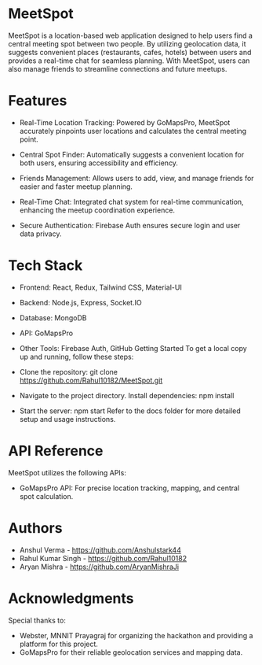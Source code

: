 # MeetSpot
MeetSpot is a location-based web application designed to help users find a central meeting spot between two people. By utilizing geolocation data, it suggests convenient places (restaurants, cafes, hotels) between users and provides a real-time chat for seamless planning. With MeetSpot, users can also manage friends to streamline connections and future meetups.

# Features
- Real-Time Location Tracking: Powered by GoMapsPro, MeetSpot accurately pinpoints user locations and calculates the central meeting point.

- Central Spot Finder: Automatically suggests a convenient location for both users, ensuring accessibility and efficiency.
- Friends Management: Allows users to add, view, and manage friends for easier and faster meetup planning.

- Real-Time Chat: Integrated chat system for real-time communication, enhancing the meetup coordination experience.
- Secure Authentication: Firebase Auth ensures secure login and user data privacy.

# Tech Stack
- Frontend: React, Redux, Tailwind CSS, Material-UI
- Backend: Node.js, Express, Socket.IO
- Database: MongoDB
- API: GoMapsPro
- Other Tools: Firebase Auth, GitHub
Getting Started
To get a local copy up and running, follow these steps:

- Clone the repository: git clone https://github.com/Rahul10182/MeetSpot.git
- Navigate to the project directory.
  Install dependencies: npm install
- Start the server: npm start
Refer to the docs folder for more detailed setup and usage instructions.

# API Reference
MeetSpot utilizes the following APIs:

- GoMapsPro API: For precise location tracking, mapping, and central spot calculation.
# Authors
- Anshul Verma - https://github.com/Anshulstark44
- Rahul Kumar Singh - https://github.com/Rahul10182
- Aryan Mishra - https://github.com/AryanMishraJi
# Acknowledgments
Special thanks to:

- Webster, MNNIT Prayagraj for organizing the hackathon and providing a platform for this project.
- GoMapsPro for their reliable geolocation services and mapping data.